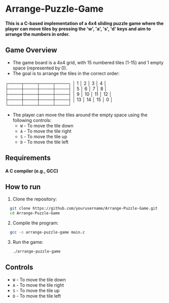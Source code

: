 # Arrange-Puzzle-Game

#### This is a C-based implementation of a 4x4 sliding puzzle game where the player can move tiles by pressing the 'w', 'a', 's', 'd' keys and aim to arrange the numbers in order.

## Game Overview
* The game board is a 4x4 grid, with 15 numbered tiles (1-15) and 1 empty space (represented by 0).
* The goal is to arrange the tiles in the correct order:

┌────┬────┬────┬────┐
│ 1  │  2 │  3 │  4 │
├────┼────┼────┼────┤
│  5 │  6 │  7 │  8 │
├────┼────┼────┼────┤
│  9 │ 10 │ 11 │ 12 │
├────┼────┼────┼────┤
│ 13 │ 14 │ 15 │  0 │
└────┴────┴────┴────┘

* The player can move the tiles around the empty space using the following controls:
  * `W` - To move the tile down
  * `A` - To move the tile right
  * `S` - To move the tile up
  * `D` - To move the tile left
 
## Requirements
#### A C compiler (e.g., GCC)

## How to run
1. Clone the repository:
  ```bash
    git clone https://github.com/yourusername/Arrange-Puzzle-Game.git
    cd Arrange-Puzzle-Game
  ```

2. Compile the program:
  ```bash
    gcc -o arrange-puzzle-game main.c
  ```

3. Run the game:
   ```bash
   ./arrange-puzzle-game
   ```

## Controls
* `W` - To move the tile down
* `A` - To move the tile right
* `S` - To move the tile up
* `D` - To move the tile left
